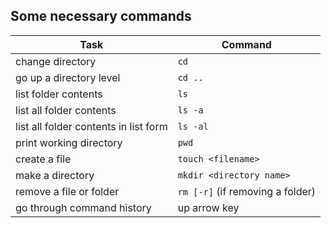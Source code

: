 ##  Some necessary commands

Task | Command
--- | ---
change directory | `cd`
go up a directory level | `cd ..`
list folder contents | `ls`
list all folder contents | `ls -a`
list all folder contents in list form | `ls -al`
print working directory | `pwd`
create a file | `touch <filename>`
make a directory | `mkdir <directory name>`
remove a file or folder | `rm [-r]` (if removing a folder)
go through command history | up arrow key
<!-- .element: style="font-size:90%" -->